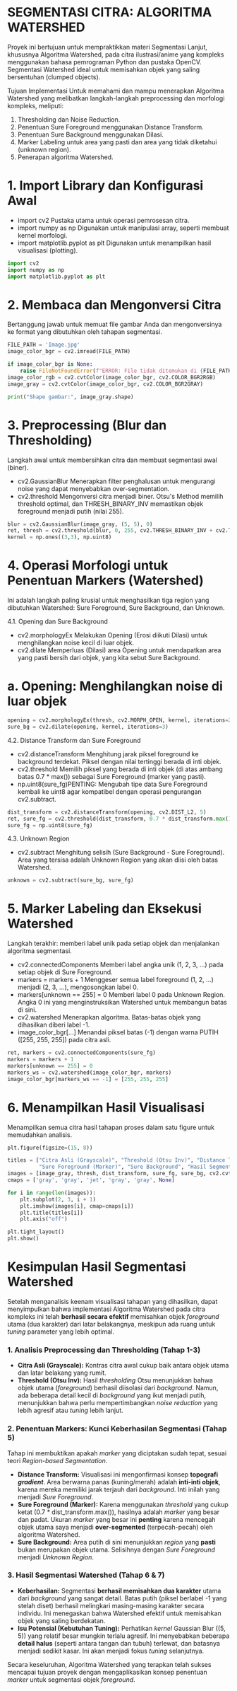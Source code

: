 # SEGMENTASI CITRA: ALGORITMA WATERSHED
Proyek ini bertujuan untuk mempraktikkan materi Segmentasi Lanjut, khususnya Algoritma Watershed, pada citra ilustrasi/anime yang kompleks menggunakan bahasa pemrograman Python dan pustaka OpenCV. Segmentasi Watershed ideal untuk memisahkan objek yang saling bersentuhan (clumped objects).

Tujuan Implementasi
Untuk memahami dan mampu menerapkan Algoritma Watershed yang melibatkan langkah-langkah preprocessing dan morfologi kompleks, meliputi:

1. Thresholding dan Noise Reduction.
2. Penentuan Sure Foreground menggunakan Distance Transform.
3. Penentuan Sure Background menggunakan Dilasi.
4. Marker Labeling untuk area yang pasti dan area yang tidak diketahui (unknown region).
5. Penerapan algoritma Watershed.

# 1. Import Library dan Konfigurasi Awal

* import cv2	Pustaka utama untuk operasi pemrosesan citra.
* import numpy as np	Digunakan untuk manipulasi array, seperti membuat kernel morfologi.
* import matplotlib.pyplot as plt	Digunakan untuk menampilkan hasil visualisasi (plotting).

```python
import cv2
import numpy as np
import matplotlib.pyplot as plt
```

# 2. Membaca dan Mengonversi Citra
Bertanggung jawab untuk memuat file gambar Anda dan mengonversinya ke format yang dibutuhkan oleh tahapan segmentasi.

```python
FILE_PATH = 'Image.jpg'
image_color_bgr = cv2.imread(FILE_PATH)

if image_color_bgr is None:
    raise FileNotFoundError(f"ERROR: File tidak ditemukan di {FILE_PATH} atau tidak dapat dibaca. Pastikan path dan nama file benar.")
image_color_rgb = cv2.cvtColor(image_color_bgr, cv2.COLOR_BGR2RGB)
image_gray = cv2.cvtColor(image_color_bgr, cv2.COLOR_BGR2GRAY)

print("Shape gambar:", image_gray.shape)
```

# 3. Preprocessing (Blur dan Thresholding)
Langkah awal untuk membersihkan citra dan membuat segmentasi awal (biner).

* cv2.GaussianBlur Menerapkan filter penghalusan untuk mengurangi noise yang dapat menyebabkan over-segmentation.
* cv2.threshold Mengonversi citra menjadi biner. Otsu's Method memilih threshold optimal, dan THRESH_BINARY_INV memastikan objek foreground menjadi putih (nilai 255).

```python
blur = cv2.GaussianBlur(image_gray, (5, 5), 0)
ret, thresh = cv2.threshold(blur, 0, 255, cv2.THRESH_BINARY_INV + cv2.THRESH_OTSU)
kernel = np.ones((3,3), np.uint8)
```

# 4. Operasi Morfologi untuk Penentuan Markers (Watershed)
Ini adalah langkah paling krusial untuk menghasilkan tiga region yang dibutuhkan Watershed: Sure Foreground, Sure Background, dan Unknown.

4.1. Opening dan Sure Background
* cv2.morphologyEx	Melakukan Opening (Erosi diikuti Dilasi) untuk menghilangkan noise kecil di luar objek.
* cv2.dilate	Memperluas (Dilasi) area Opening untuk mendapatkan area yang pasti bersih dari objek, yang kita sebut Sure Background.

# a. Opening: Menghilangkan noise di luar objek
```python
opening = cv2.morphologyEx(thresh, cv2.MORPH_OPEN, kernel, iterations=2)
sure_bg = cv2.dilate(opening, kernel, iterations=3)
```

4.2. Distance Transform dan Sure Foreground
* cv2.distanceTransform Menghitung jarak piksel foreground ke background terdekat. Piksel dengan nilai tertinggi berada di inti objek.
* cv2.threshold Memilih piksel yang berada di inti objek (di atas ambang batas 0.7 * max()) sebagai Sure Foreground (marker yang pasti).
* np.uint8(sure_fg)PENTING: Mengubah tipe data Sure Foreground kembali ke uint8 agar kompatibel dengan operasi pengurangan cv2.subtract.

```python
dist_transform = cv2.distanceTransform(opening, cv2.DIST_L2, 5)
ret, sure_fg = cv2.threshold(dist_transform, 0.7 * dist_transform.max(), 255, 0)
sure_fg = np.uint8(sure_fg)
```

4.3. Unknown Region
* cv2.subtract Menghitung selisih (Sure Background - Sure Foreground). Area yang tersisa adalah Unknown Region yang akan diisi oleh batas Watershed.

```python
unknown = cv2.subtract(sure_bg, sure_fg)
```

# 5. Marker Labeling dan Eksekusi Watershed
Langkah terakhir: memberi label unik pada setiap objek dan menjalankan algoritma segmentasi.

* cv2.connectedComponents	Memberi label angka unik (1, 2, 3, ...) pada setiap objek di Sure Foreground.
* markers = markers + 1	Menggeser semua label foreground (1, 2, ...) menjadi (2, 3, ...), mengosongkan label 0.
* markers[unknown == 255] = 0	Memberi label 0 pada Unknown Region. Angka 0 ini yang menginstruksikan Watershed untuk membangun batas di sini.
* cv2.watershed	Menerapkan algoritma. Batas-batas objek yang dihasilkan diberi label -1.
* image_color_bgr[...]	Menandai piksel batas (-1) dengan warna PUTIH ([255, 255, 255]) pada citra asli.

```python
ret, markers = cv2.connectedComponents(sure_fg)
markers = markers + 1 
markers[unknown == 255] = 0
markers_ws = cv2.watershed(image_color_bgr, markers)
image_color_bgr[markers_ws == -1] = [255, 255, 255]
```

# 6. Menampilkan Hasil Visualisasi
Menampilkan semua citra hasil tahapan proses dalam satu figure untuk memudahkan analisis.

```python
plt.figure(figsize=(15, 8))

titles = ["Citra Asli (Grayscale)", "Threshold (Otsu Inv)", "Distance Transform",
          "Sure Foreground (Marker)", "Sure Background", "Hasil Segmentasi Watershed (Batas Putih)"]
images = [image_gray, thresh, dist_transform, sure_fg, sure_bg, cv2.cvtColor(image_color_bgr, cv2.COLOR_BGR2RGB)]
cmaps = ['gray', 'gray', 'jet', 'gray', 'gray', None]

for i in range(len(images)):
    plt.subplot(2, 3, i + 1)
    plt.imshow(images[i], cmap=cmaps[i])
    plt.title(titles[i])
    plt.axis("off")

plt.tight_layout()
plt.show()
```

# Kesimpulan Hasil Segmentasi Watershed

Setelah menganalisis keenam visualisasi tahapan yang dihasilkan, dapat menyimpulkan bahwa implementasi Algoritma Watershed pada citra kompleks ini telah **berhasil secara efektif** memisahkan objek *foreground* utama (dua karakter) dari latar belakangnya, meskipun ada ruang untuk *tuning* parameter yang lebih optimal.

### 1. Analisis Preprocessing dan Thresholding (Tahap 1-3)

* **Citra Asli (Grayscale):** Kontras citra awal cukup baik antara objek utama dan latar belakang yang rumit. 
* **Threshold (Otsu Inv):** Hasil *thresholding* Otsu menunjukkan bahwa objek utama (*foreground*) berhasil diisolasi dari *background*. Namun, ada beberapa detail kecil di *background* yang ikut menjadi putih, menunjukkan bahwa perlu mempertimbangkan *noise reduction* yang lebih agresif atau *tuning* lebih lanjut.

### 2. Penentuan Markers: Kunci Keberhasilan Segmentasi (Tahap 5)

Tahap ini membuktikan apakah *marker* yang diciptakan sudah tepat, sesuai teori *Region-based Segmentation*.

* **Distance Transform:** Visualisasi ini mengonfirmasi konsep **topografi *gradient***. Area berwarna panas (kuning/merah) adalah **inti-inti objek**, karena mereka memiliki jarak terjauh dari *background*. Inti inilah yang menjadi *Sure Foreground*.
* **Sure Foreground (Marker):** Karena menggunakan *threshold* yang cukup ketat (0.7 * dist_transform.max()), hasilnya adalah *marker* yang besar dan padat. Ukuran *marker* yang besar ini **penting** karena mencegah objek utama saya menjadi **over-segmented** (terpecah-pecah) oleh algoritma Watershed.
* **Sure Background:** Area putih di sini menunjukkan *region* yang **pasti** bukan merupakan objek utama. Selisihnya dengan *Sure Foreground* menjadi *Unknown Region*.

### 3. Hasil Segmentasi Watershed (Tahap 6 & 7)

* **Keberhasilan:** Segmentasi **berhasil memisahkan dua karakter** utama dari *background* yang sangat detail. Batas putih (piksel berlabel -1 yang stelah diset) berhasil melingkari masing-masing karakter secara individu. Ini menegaskan bahwa Watershed efektif untuk memisahkan objek yang saling berdekatan.
* **Isu Potensial (Kebutuhan Tuning):** Perhatikan *kernel* Gaussian Blur ((5, 5)) yang relatif besar mungkin terlalu agresif. Ini menyebabkan beberapa **detail halus** (seperti antara tangan dan tubuh) terlewat, dan batasnya menjadi sedikit kasar. Ini akan menjadi fokus *tuning* selanjutnya.

Secara keseluruhan, Algoritma Watershed yang terapkan telah sukses mencapai tujuan proyek dengan mengaplikasikan konsep penentuan *marker* untuk segmentasi objek *foreground*.
